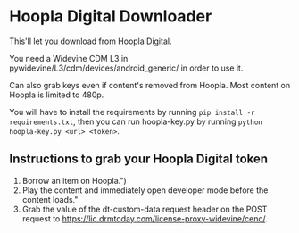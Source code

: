 # Hoopla Digital Downloader

This'll let you download from Hoopla Digital.

You need a Widevine CDM L3 in pywidevine/L3/cdm/devices/android_generic/ in order to use it.

Can also grab keys even if content's removed from Hoopla.
Most content on Hoopla is limited to 480p.

You will have to install the requirements by running `pip install -r requirements.txt`, then you can run hoopla-key.py by running `python hoopla-key.py <url> <token>`.

## Instructions to grab your Hoopla Digital token

1. Borrow an item on Hoopla.")
2. Play the content and immediately open developer mode before the content loads."
3. Grab the value of the dt-custom-data request header on the POST request to https://lic.drmtoday.com/license-proxy-widevine/cenc/.
